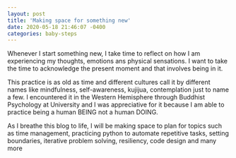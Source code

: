 ```yaml
---
layout: post
title: 'Making space for something new'
date: 2020-05-18 21:46:07 -0400
categories: baby-steps
---
```


Whenever I start something new, I take time to reflect on how I am experiencing my thoughts, emotions ans physical sensations. I want to take the time to acknowledge the present moment and that involves being in it.

This practice is as old as time and different cultures call it by different names like mindfulness, self-awareness, kujijua, contemplation just to name a few. I encountered it in the Western Hemisphere through Buddhist Psychology at University and I was appreciative for it because I am able to practice being a human BEING not a human DOING. 

As I breathe this blog to life, I will be making space to plan for topics such as time management, practicing python to automate repetitive tasks, setting boundaries, iterative problem solving, resiliency, code design and many more